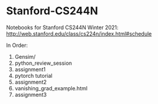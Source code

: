 # Stanford-CS244N
Notebooks for Stanford CS244N Winter 2021: http://web.stanford.edu/class/cs224n/index.html#schedule

In Order:
1.  Gensim/
2.  python_review_session
3.  assignment1
4.  pytorch tutorial
5.  assignment2
6.  vanishing_grad_example.html
7.  assignment3